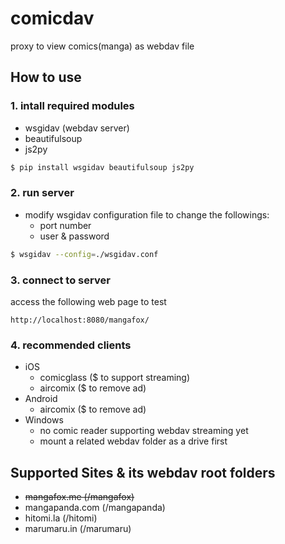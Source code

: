 # comicdav

proxy to view comics(manga) as webdav file

## How to use

### 1. intall required modules

* wsgidav (webdav server)
* beautifulsoup
* js2py

```bash
$ pip install wsgidav beautifulsoup js2py
```

### 2. run server

* modify wsgidav configuration file to change the followings:
  - port number
  - user & password

```bash
$ wsgidav --config=./wsgidav.conf
```

### 3. connect to server

access the following web page to test

    http://localhost:8080/mangafox/

### 4. recommended clients

* iOS
  - comicglass ($ to support streaming)
  - aircomix ($ to remove ad)
* Android
  - aircomix ($ to remove ad)
* Windows
  - no comic reader supporting webdav streaming yet
  - mount a related webdav folder as a drive first

## Supported Sites & its webdav root folders

* ~~mangafox.me (/mangafox)~~
* mangapanda.com (/mangapanda)
* hitomi.la (/hitomi)
* marumaru.in (/marumaru)
